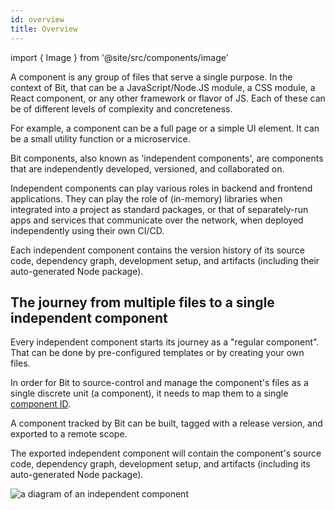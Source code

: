 ```yaml
---
id: overview
title: Overview
---
```


import { Image } from '@site/src/components/image'

A component is any group of files that serve a single purpose. In the context of Bit, that can be a JavaScript/Node.JS module, a CSS module, a React component, or any other framework or flavor of JS. 
Each of these can be of different levels of complexity and concreteness.  

For example, a component can be a full page or a simple UI element.
It can be a small utility function or a microservice.

Bit components, also known as 'independent components', are components that are independently developed, versioned, and collaborated on. 

Independent components can play various roles in backend and frontend applications.
They can play the role of (in-memory) libraries when integrated into a project as standard packages, or that of separately-run apps and services that communicate over the network, when deployed independently using their own CI/CD.

Each independent component contains the version history of its source code, dependency graph, development setup, and artifacts (including their auto-generated Node package).


## The journey from multiple files to a single independent component

Every independent component starts its journey as a "regular component". That can be done by pre-configured templates or by creating your own files.

In order for Bit to source-control and manage the component's files as a single discrete unit (a component), it needs to map them to a single [component ID](component-id.md).  

A component tracked by Bit can be built, tagged with a release version, and exported to a remote scope.

The exported independent component will contain the component's source code, dependency graph, development setup, and artifacts (including its auto-generated Node package).

<Image src="/img/diagrams/component_diagram_2.png" alt="a diagram of an independent component" />